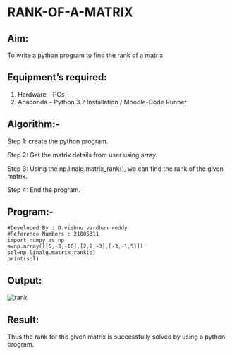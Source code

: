 # RANK-OF-A-MATRIX
## Aim:
To write a python program to find the rank of a matrix
## Equipment’s required:
1. 	Hardware – PCs
2. 	Anaconda – Python 3.7 Installation / Moodle-Code Runner
## Algorithm:-
Step 1:
create the python program.

Step 2:
Get the matrix details from user using array.

Step 3:
Using the np.linalg.matrix_rank(), we can find the rank of the given matrix.

Step 4:
End the program.
## Program:-
```
#Developed By : D.vishnu vardhan reddy
#Reference Numbers : 21005311
import numpy as np
a=np.array([[5,-3,-10],[2,2,-3],[-3,-1,5]])
sol=np.linalg.matrix_rank(a)
print(sol)
```
## Output:
![rank](https://user-images.githubusercontent.com/94175324/154101735-13f493c8-ae6a-4f10-968a-fec6b5bd140a.png)

## Result:
Thus the rank for the given matrix is successfully solved by  using a python program.

